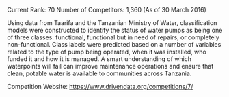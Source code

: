Current Rank: 70
Number of Competitors: 1,360
(As of 30 March 2016)


Using data from Taarifa and the Tanzanian Ministry of Water, classification models were constructed to identify the status of water pumps as being one of three classes: functional, functional but in need of repairs, or completely non-functional. Class labels were predicted based on a number of variables related to the type of pump being operated, when it was installed, who funded it and how it is managed. A smart understanding of which waterpoints will fail can improve maintenance operations and ensure that clean, potable water is available to communities across Tanzania.

Competition Website:
https://www.drivendata.org/competitions/7/
